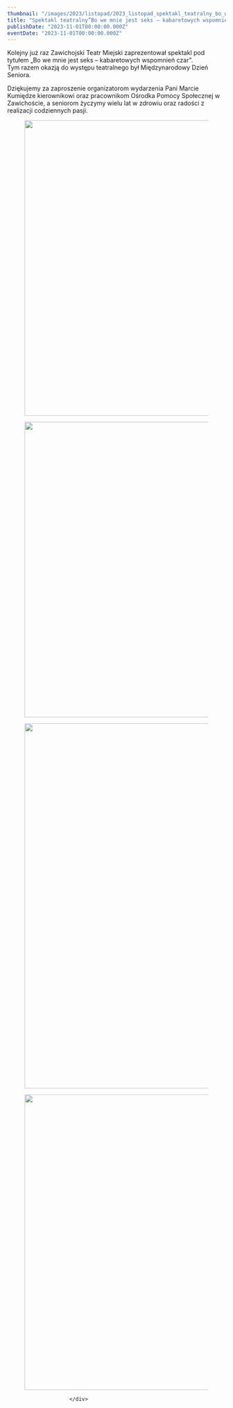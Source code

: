 ```yaml
---
thumbnail: "/images/2023/listopad/2023_listopad_spektakl_teatralny_bo_we_mnie_jest_seks_kabaretowych_wspomnie_czar_2023_11_spektakl_teatralny_bo_we_mnie_jest_seks_kabaretowych_wspomnie_czar_DSC_0342-1024x680.jpg"
title: "Spektakl teatralny”Bo we mnie jest seks – kabaretowych wspomnień czar”"
publishDate: "2023-11-01T00:00:00.000Z"
eventDate: "2023-11-01T00:00:00.000Z"
---
```


<div class="entry-content">
							
							
<p>Kolejny już raz Zawichojski Teatr Miejski zaprezentował spektakl pod tytułem „Bo we mnie jest seks – kabaretowych wspomnień czar”.<br>Tym razem okazją do występu teatralnego był Międzynarodowy Dzień Seniora.</p>



<p>Dziękujemy za zaproszenie organizatorom wydarzenia Pani Marcie Kumiędze kierownikowi oraz pracownikom Ośrodka Pomocy Społecznej w Zawichoście, a seniorom życzymy wielu lat w zdrowiu oraz radości z realizacji codziennych pasji.</p>



<figure class="wp-block-image size-large"><a href="http://mgok-zawichost.pl/wp-content/uploads/2023/11/DSC_0342-scaled.jpg"><img fetchpriority="high" decoding="async" width="1024" height="680" src="/images/2023/listopad/2023_listopad_spektakl_teatralny_bo_we_mnie_jest_seks_kabaretowych_wspomnie_czar_2023_11_spektakl_teatralny_bo_we_mnie_jest_seks_kabaretowych_wspomnie_czar_DSC_0342-1024x680.jpg" alt="" class="wp-image-10046" srcset="/images/2023/listopad/2023_listopad_spektakl_teatralny_bo_we_mnie_jest_seks_kabaretowych_wspomnie_czar_2023_11_spektakl_teatralny_bo_we_mnie_jest_seks_kabaretowych_wspomnie_czar_DSC_0342-1024x680.jpg 1024w, /images/2023/listopad/DSC_0342-300x199.jpg 300w, /images/2023/listopad/DSC_0342-768x510.jpg 768w, /images/2023/listopad/DSC_0342-1536x1020.jpg 1536w, /images/2023/listopad/DSC_0342-2048x1361.jpg 2048w" sizes="(max-width: 1024px) 100vw, 1024px"></a></figure>



<figure class="wp-block-image size-large"><a href="http://mgok-zawichost.pl/wp-content/uploads/2023/11/DSC_0344-scaled.jpg"><img decoding="async" width="1024" height="680" src="/images/2023/listopad/2023_listopad_spektakl_teatralny_bo_we_mnie_jest_seks_kabaretowych_wspomnie_czar_2023_11_spektakl_teatralny_bo_we_mnie_jest_seks_kabaretowych_wspomnie_czar_DSC_0344-1024x680.jpg" alt="" class="wp-image-10047" srcset="/images/2023/listopad/2023_listopad_spektakl_teatralny_bo_we_mnie_jest_seks_kabaretowych_wspomnie_czar_2023_11_spektakl_teatralny_bo_we_mnie_jest_seks_kabaretowych_wspomnie_czar_DSC_0344-1024x680.jpg 1024w, /images/2023/listopad/DSC_0344-300x199.jpg 300w, /images/2023/listopad/DSC_0344-768x510.jpg 768w, /images/2023/listopad/DSC_0344-1536x1020.jpg 1536w, /images/2023/listopad/DSC_0344-2048x1361.jpg 2048w" sizes="(max-width: 1024px) 100vw, 1024px"></a></figure>



<figure class="wp-block-image size-large is-resized"><a href="http://mgok-zawichost.pl/wp-content/uploads/2023/11/DSC_0349-scaled.jpg"><img decoding="async" width="1024" height="680" src="/images/2023/listopad/2023_listopad_spektakl_teatralny_bo_we_mnie_jest_seks_kabaretowych_wspomnie_czar_2023_11_spektakl_teatralny_bo_we_mnie_jest_seks_kabaretowych_wspomnie_czar_DSC_0349-1024x680.jpg" alt="" class="wp-image-10048" style="width:840px;height:auto" srcset="/images/2023/listopad/2023_listopad_spektakl_teatralny_bo_we_mnie_jest_seks_kabaretowych_wspomnie_czar_2023_11_spektakl_teatralny_bo_we_mnie_jest_seks_kabaretowych_wspomnie_czar_DSC_0349-1024x680.jpg 1024w, /images/2023/listopad/DSC_0349-300x199.jpg 300w, /images/2023/listopad/DSC_0349-768x510.jpg 768w, /images/2023/listopad/DSC_0349-1536x1020.jpg 1536w, /images/2023/listopad/DSC_0349-2048x1361.jpg 2048w" sizes="(max-width: 1024px) 100vw, 1024px"></a></figure>



<figure class="wp-block-image size-large"><a href="http://mgok-zawichost.pl/wp-content/uploads/2023/11/DSC_0442-scaled.jpg"><img loading="lazy" decoding="async" width="1024" height="680" src="/images/2023/listopad/2023_listopad_spektakl_teatralny_bo_we_mnie_jest_seks_kabaretowych_wspomnie_czar_2023_11_spektakl_teatralny_bo_we_mnie_jest_seks_kabaretowych_wspomnie_czar_DSC_0442-1024x680.jpg" alt="" class="wp-image-10049" srcset="/images/2023/listopad/2023_listopad_spektakl_teatralny_bo_we_mnie_jest_seks_kabaretowych_wspomnie_czar_2023_11_spektakl_teatralny_bo_we_mnie_jest_seks_kabaretowych_wspomnie_czar_DSC_0442-1024x680.jpg 1024w, /images/2023/listopad/DSC_0442-300x199.jpg 300w, /images/2023/listopad/DSC_0442-768x510.jpg 768w, /images/2023/listopad/DSC_0442-1536x1020.jpg 1536w, /images/2023/listopad/DSC_0442-2048x1361.jpg 2048w" sizes="(max-width: 1024px) 100vw, 1024px"></a></figure>
						
						</div>
